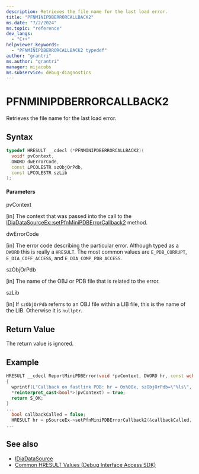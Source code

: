 ```yaml
---
description: Retrieves the file name for the last load error.
title: "PFNMINIPDBERRORCALLBACK2"
ms.date: "7/2/2024"
ms.topic: "reference"
dev_langs:
  - "C++"
helpviewer_keywords:
  - "PFNMINIPDBERRORCALLBACK2 typedef"
author: "grantri"
ms.author: "grantri"
manager: mijacobs
ms.subservice: debug-diagnostics
---
```


# PFNMINIPDBERRORCALLBACK2

Retrieves the file name for the last load error.

## Syntax

```c++
typedef HRESULT __cdecl (*PFNMINIPDBERRORCALLBACK2)(
  void* pvContext, 
  DWORD dwErrorCode, 
  const LPCOLESTR szObjOrPdb, 
  const LPCOLESTR szLib
);
```

#### Parameters

pvContext

[in] The context that was passed into the call to the [IDiaDataSourceEx::setPfnMiniPDBErrorCallback2](../../debugger/debug-interface-access/idiadatasourceex-setpfnminipdberrorcallback2.md) method.

dwErrorCode

[in] The error code describing the particular error. Although typed as a `DWORD` this is really a `HRESULT`. The most common values are `E_PDB_CORRUPT`, `E_DIA_COFF_ACCESS`, and `E_DIA_COMP_PDB_ACCESS`.

szObjOrPdb

[in] The name of the OBJ or PDB file that is related to the error.

szLib

[in] If `szObjOrPdb` referrs to an OBJ file within a LIB file, this is the name of the LIB. Otherwise it is `nullptr`.

## Return Value

The return value is ignored. 

## Example

```c++
HRESULT __cdecl ReportMiniPDBError(void *pvContext, DWORD hr, const wchar_t *szObjOrPdb, const wchar_t *szLib)
{
  wprintf(L"Callback on fastlink PDB: hr = 0x%08x, szObjOrPdb=\"%ls\", szLib=\"%ls\"\n", hr, szObjOrPdb, szLib);
  *reinterpret_cast<bool*>(pvContext) = true;
  return S_OK;
}
...
  bool callbackCalled = false;
  HRESULT hr = pSourceEx->setPfnMiniPDBErrorCallback2(&callbackCalled, ReportMiniPDBError);
...
```

## See also

- [IDiaDataSource](../../debugger/debug-interface-access/idiadatasource.md)
- [Common HRESULT Values (Debug Interface Access SDK)](../../debugger/debug-interface-access/common-hresult-values.md)
